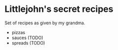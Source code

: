 # Littlejohn's secret recipes

Set of recipes as given by my grandma.

- pizzas 
- sauces (TODO)
- spreads (TODO)